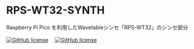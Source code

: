 # RPS-WT32-SYNTH
Raspberry Pi Pico を利用したWavetableシンセ「RPS-WT32」のシンセ部分  

[![GitHub license](https://img.shields.io/badge/RPS--WT32-CTRL-seagreen)](https://github.com/Saisana299/RPS-WT32-CTRL)　
[![GitHub license](https://img.shields.io/badge/RPS--WT32-DISP-indianred)](https://github.com/Saisana299/RPS-WT32-DISP)